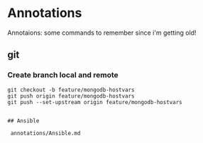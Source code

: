 # Annotations
Annotaions: some commands to remember since i'm getting old!


## git

### Create branch local and remote
```
git checkout -b feature/mongodb-hostvars
git push origin feature/mongodb-hostvars
git push --set-upstream origin feature/mongodb-hostvars


## Ansible

 annotations/Ansible.md
```
